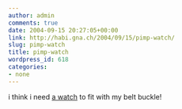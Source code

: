 ```yaml
---
author: admin
comments: true
date: 2004-09-15 20:27:05+00:00
link: http://habi.gna.ch/2004/09/15/pimp-watch/
slug: pimp-watch
title: pimp-watch
wordpress_id: 618
categories:
- none
---
```


i think i need [a watch](http://www.tokyoflash.com/viewwatch.php?id=53&from=W1) to fit with my belt buckle!

